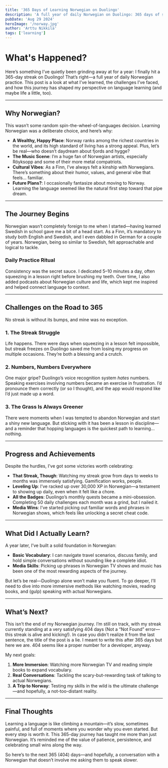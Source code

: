 ```yaml
---
title: '365 Days of Learning Norwegian on Duolingo'
description: 'A full year of daily Norwegian on Duolingo: 365 days of streaks, struggles, and shouting numbers at my phone while it refused to understand me. This isn’t just about learning a language; it’s about chasing dreams of fjords, Röyksopp, and maybe even a new life in Norway. Come for the insights, stay for the chaos.'
pubDate: 'Aug 29 2024'
heroImage: '/norway.jpg'
author: 'Arttu Nikkilä'
tags: ['learning']
---
```


# **What's Happened?**

Here’s something I’ve quietly been grinding away at for a year: I finally hit a 365-day streak on Duolingo! That’s right—a full year of daily Norwegian practice. This post is a look at what I’ve learned, the challenges I’ve faced, and how this journey has shaped my perspective on language learning (and maybe life a little, too).

---

## **Why Norwegian?**

This wasn’t some random spin-the-wheel-of-languages decision. Learning Norwegian was a deliberate choice, and here’s why:

- **A Wealthy, Happy Place**: Norway ranks among the richest countries in the world, and its high standard of living has a strong appeal. Plus, let’s be real—who doesn’t daydream about fjords and hygge?
- **The Music Scene**: I’m a huge fan of Norwegian artists, especially Röyksopp and some of their more metal compatriots.
- **Cultural Vibes**: As a Finn, I’ve always felt a kinship with Norwegians. There’s something about their humor, values, and general vibe that feels… familiar.
- **Future Plans?**: I occasionally fantasize about moving to Norway. Learning the language seemed like the natural first step toward that pipe dream.

---

## **The Journey Begins**

Norwegian wasn’t completely foreign to me when I started—having learned Swedish in school gave me a bit of a head start. As a Finn, it’s mandatory to study both English and Swedish, and I even dabbled in German for a couple of years. Norwegian, being so similar to Swedish, felt approachable and logical to tackle.

### **Daily Practice Ritual**

Consistency was the secret sauce. I dedicated 5–10 minutes a day, often squeezing in a lesson right before brushing my teeth. Over time, I also added podcasts about Norwegian culture and life, which kept me inspired and helped connect language to context.

---

## **Challenges on the Road to 365**

No streak is without its bumps, and mine was no exception.

### **1. The Streak Struggle**

Life happens. There were days when squeezing in a lesson felt impossible, but streak freezes on Duolingo saved me from losing my progress on multiple occasions. They’re both a blessing and a crutch.

### **2. Numbers, Numbers Everywhere**

One major gripe? Duolingo’s voice recognition system _hates_ numbers. Speaking exercises involving numbers became an exercise in frustration. I’d pronounce them correctly (or so I thought), and the app would respond like I’d just made up a word.

### **3. The Grass Is Always Greener**

There were moments when I was tempted to abandon Norwegian and start a shiny new language. But sticking with it has been a lesson in discipline—and a reminder that hopping languages is the quickest path to learning… nothing.

---

## **Progress and Achievements**

Despite the hurdles, I’ve got some victories worth celebrating:

- **That Streak, Though**: Watching my streak grow from days to weeks to months was immensely satisfying. Gamification works, people.
- **Leveling Up**: I’ve racked up over 30,000 XP in Norwegian—a testament to showing up daily, even when it felt like a chore.
- **All the Badges**: Duolingo’s monthly quests became a mini-obsession. Completing 50 daily challenges each month was a grind, but I nailed it.
- **Media Wins**: I’ve started picking out familiar words and phrases in Norwegian shows, which feels like unlocking a secret cheat code.

---

## **What Did I Actually Learn?**

A year later, I’ve built a solid foundation in Norwegian:

- **Basic Vocabulary**: I can navigate travel scenarios, discuss family, and hold simple conversations without sounding like a complete idiot.
- **Media Skills**: Picking up phrases in Norwegian TV shows and music has been one of the most rewarding aspects of the journey.

But let’s be real—Duolingo alone won’t make you fluent. To go deeper, I’ll need to dive into more immersive methods like watching movies, reading books, and (gulp) speaking with actual Norwegians.

---

## **What’s Next?**

This isn’t the end of my Norwegian journey. I’m still on track, with my streak currently standing at a very satisfying 404 days (Not a “Not Found” error—this streak is alive and kicking!). In case you didn't realize it from the last sentence, the title of the post is a lie. I meant to write this after 365 days but here we are. 404 seems like a proper number for a developer, anyway.

My next goals:

1. **More Immersion**: Watching more Norwegian TV and reading simple books to expand vocabulary.
2. **Real Conversations**: Tackling the scary-but-rewarding task of talking to actual Norwegians.
3. **A Trip to Norway**: Testing my skills in the wild is the ultimate challenge—and hopefully, a not-too-distant reality.

---

## **Final Thoughts**

Learning a language is like climbing a mountain—it’s slow, sometimes painful, and full of moments where you wonder why you even started. But every step is worth it. This 365-day journey has taught me more than just Norwegian. It’s reminded me of the value of patience, persistence, and celebrating small wins along the way.

So here’s to the next 365 (404) days—and hopefully, a conversation with a Norwegian that doesn’t involve me asking them to speak slower.
